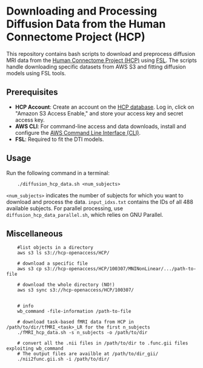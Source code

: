 # Downloading and Processing Diffusion Data from the Human Connectome Project (HCP)

This repository contains bash scripts to download and preprocess diffusion MRI data from the [Human Connectome Project (HCP)](https://www.humanconnectome.org/) using [FSL](https://fsl.fmrib.ox.ac.uk/fsl/docs/#/). The scripts handle downloading specific datasets from AWS S3 and fitting diffusion models using FSL tools.

## Prerequisites

- **HCP Account**: Create an account on the [HCP database](https://db.humanconnectome.org/). Log in, click on "Amazon S3 Access Enable," and store your access key and secret access key.
- **AWS CLI**: For command-line access and data downloads, install and configure the [AWS Command Line Interface (CLI)](https://docs.aws.amazon.com/cli/latest/userguide/getting-started-install.html).
- **FSL**: Required to fit the DTI models.

## Usage 

Run the following command in a terminal:

```
	./diffusion_hcp_data.sh <num_subjects>
```

`<num_subjects>` indicates the number of subjects for which you want to download and process the data. `input_idxs.txt` contains the IDs of all 488 available subjects. For parallel processing, use `diffusion_hcp_data_parallel.sh`, which relies on GNU Parallel.  
	
## Miscellaneous

```
	#list objects in a directory
	aws s3 ls s3://hcp-openaccess/HCP/

	# download a specific file
	aws s3 cp s3://hcp-openaccess/HCP/100307/MNINonLinear/.../path-to-file 

	# download the whole directory (NO!)
	aws s3 sync s3://hcp-openaccess/HCP/100307/
	
	
	# info 
	wb_command -file-information /path-to-file
```


```
	# download task-based fMRI data from HCP in /path/to/dir/tfMRI_<task>_LR for the first n_subjects 
	./fMRI_hcp_data.sh -s n_subjects -o /path/to/dir
	
	# convert all the .nii files in /path/to/dir to .func.gii files exploiting wb_command
	# The output files are availble at /path/to/dir_gii/
	./nii2func.gii.sh -i /path/to/dir/
```
